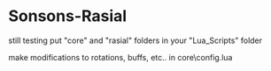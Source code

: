 # Sonsons-Rasial

still testing
put "core" and "rasial" folders in your "Lua_Scripts" folder

make modifications to rotations, buffs, etc.. in core\config.lua
